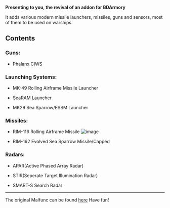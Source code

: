 **Presenting to you, the revival of an addon for BDArmory**

It adds various modern missile launchers, missiles, guns and sensors, most of them to be used on warships.

## Contents

### Guns:

* Phalanx CIWS

### Launching Systems:

* MK-49 Rolling Airframe Missile Launcher

* SeaRAM Launcher

* MK29 Sea Sparrow/ESSM Launcher

### Missiles:

* RIM-116 Rolling Airframe Missile
![image](https://github.com/user-attachments/assets/7b52610e-9479-4fbe-96c6-89dd1d76e1ea)

* RIM-162 Evolved Sea Sparrow Missile/Capped

### Radars:

* APAR(Active Phased Array Radar)

* STIR(Seperate Target Illumination Radar)

* SMART-S Search Radar

-------------------------------------------------------

The original Malfunc can be found [here](https://forum.kerbalspaceprogram.com/topic/132330-112bda-01101-malfunc-weaponry-r09mk29-launcher-and-friends-may-04/#comments)
Have fun!
